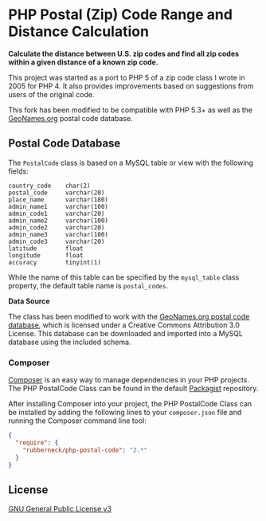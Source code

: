 PHP Postal (Zip) Code Range and Distance Calculation
====================================================

**Calculate the distance between U.S. zip codes and find all zip codes within a
given distance of a known zip code.**

This project was started as a port to PHP 5 of a zip code class I wrote in 2005
for PHP 4. It also provides improvements based on suggestions from users of
the original code.

This fork has been modified to be compatible with PHP 5.3+ as well as the [GeoNames.org][1]
postal code database.


Postal Code Database
--------------------

The `PostalCode` class is based on a MySQL table or view with the following fields:

    country_code    char(2)
    postal_code     varchar(20)
    place_name      varchar(180)
    admin_name1     varchar(100)
    admin_code1     varchar(20)
    admin_name2     varchar(100)
    admin_code2     varchar(20)
    admin_name3     varchar(100)
    admin_code3     varchar(20)
    latitude        float
    longitude       float
    accuracy        tinyint(1)


While the name of this table can be specified by the `mysql_table` class property,
the default table name is `postal_codes`.

**Data Source**

The class has been modified to work with the [GeoNames.org postal code database][2], which
is licensed under a Creative Commons Attribution 3.0 License. This database can be
downloaded and imported into a MySQL database using the included schema.

### Composer

[Composer](http://getcomposer.org/) is an easy way to manage dependencies in your PHP projects. The PHP PostalCode Class can be found in the default [Packagist](http://packagist.org/) repository.

After installing Composer into your project, the PHP PostalCode Class can be installed by adding the following lines to your `composer.json` file and running the Composer command line tool:

```json
{
  "require": {
    "rubberneck/php-postal-code": "2.*"
  }
}
```

License
-------

[GNU General Public License v3][3]

[1]: http://www.geonames.org/export/
[2]: http://download.geonames.org/export/zip/
[3]: http://opensource.org/licenses/gpl-3.0.html

